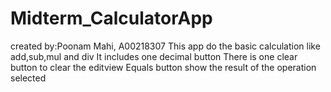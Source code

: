 # Midterm_CalculatorApp
created by:Poonam Mahi, A00218307
This app do the basic calculation like add,sub,mul and div
It includes one decimal button
There is one clear button to clear the editview
Equals button show the result of the operation selected
